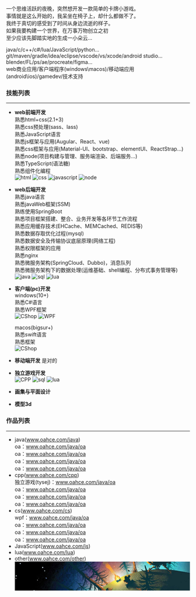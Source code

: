 一个思维活跃的夜晚，突然想开发一款简单的卡牌小游戏。  
事情就是这么开始的，我呆坐在椅子上，却什么都做不了。  
我终于真切的感受到了时间从身边流逝的样子。  
如果我要构建一个世界，在万事万物创立之初  
至少应该先脚踏实地的生成一小朵云...  

java/c/c++/c#/lua/JavaScript/python...  
git/maven/gradle/idea/eclipse/vscode/vs/xcode/android studio...  
blender/FL/ps/ae/procreate/figma...  
web商业应用/客户端程序(windows\macos)/移动端应用(android\ios)/gamedev/技术支持  


### 技能列表
---
- **web前端开发**  
  熟悉html+css(2.1+3)  
  熟悉css预处理(sass、lass)  
  熟悉JavaScript语言  
  熟悉js框架与应用(Augular、React、vue)  
  熟悉css框架与应用(Material-UI、bootstrap、elementUI、ReactStrap...)  
  熟悉node(项目构建与管理、服务端渲染、后端服务...)  
  熟悉TypeScript(语法糖)  
  熟悉组件化编程  
  ![html](https://img.shields.io/reddit/subreddit-subscribers/html?color=FF0000&label=html&style=flat-square)
  ![css](https://img.shields.io/reddit/subreddit-subscribers/css?color=871F78&label=css&style=flat-square)
  ![javascript](https://img.shields.io/reddit/subreddit-subscribers/JavaScript?color=8E236B&label=JavaScript&style=flat-square)
  ![node](https://img.shields.io/reddit/subreddit-subscribers/node?color=D9D9F3&label=node&style=flat-square)  
  
- **web后端开发**  
  熟悉java语言  
  熟悉javaWeb框架(SSM)  
  熟练使用SpringBoot  
  熟悉项目框架搭建、整合、业务开发等各环节工作流程  
  熟悉应用缓存技术(EHCache、MEMCached、REDIS等)  
  熟悉数据存取优化过程(mysql)  
  熟悉数据安全及传输协议底层原理(网络工程)  
  熟悉权限框架的应用  
  熟悉nginx  
  熟悉微服务架构(SpringCloud、Dubbo)，消息队列  
  熟悉微服务架构下的数据处理(运维基础、shell编程、分布式事务管理等)  
  ![java](https://img.shields.io/reddit/subreddit-subscribers/java?color=6B238E&label=java&style=flat-square)
  ![sql](https://img.shields.io/reddit/subreddit-subscribers/mysql?color=32CD99&label=mysql&style=flat-square)
  ![lua](https://img.shields.io/reddit/subreddit-subscribers/lua?color=5959AB&label=lua&style=flat-square)  
  
- **客户端(pc)开发**  
  windows(10+)  
  熟悉C#语言  
  熟悉WPF框架  
  ![CShop](https://img.shields.io/badge/-Cshop-2F4F4F?style=flat-square)
  ![WPF](https://img.shields.io/reddit/subreddit-subscribers/WPF?color=3232CD&label=WPF&style=flat-square)    
  
  macos(bigsur+)  
  熟悉swift语言  
  熟悉框架  
  ![CShop](https://img.shields.io/badge/-Cshop-FF00FF?style=flat-square)  
  
- **移动端开发**
  是对的  
  
- **独立游戏开发**  
  ![CPP](https://img.shields.io/reddit/subreddit-subscribers/cpp?color=97694F&label=cpp&style=flat-square)
  ![sql](https://img.shields.io/reddit/subreddit-subscribers/mysql?color=6B8E23&label=mysql&style=flat-square)
  ![lua](https://img.shields.io/reddit/subreddit-subscribers/JavaScript?color=BC1717&label=JavaScript&style=flat-square)  
  
- **画集与平面设计**

- **模型3d**  

### 作品列表
---
- java(www.oahce.com/java)  
  oa：www.oahce.com/java/oa  
  oa：www.oahce.com/java/oa  
  oa：www.oahce.com/java/oa  
  oa：www.oahce.com/java/oa  
- cpp(www.oahce.com/cpp)  
  独立游戏(tysej)：www.oahce.com/java/oa  
  oa：www.oahce.com/java/oa  
  oa：www.oahce.com/java/oa  
  oa：www.oahce.com/java/oa  
- cs(www.oahce.com/cs)  
  wpf：www.oahce.com/java/oa  
  oa：www.oahce.com/java/oa  
  oa：www.oahce.com/java/oa  
  oa：www.oahce.com/java/oa  
- JavaScript(www.oahce.com/js)  
- lua(www.oahce.com/lua)  
- other(www.oahce.com/other)  
![hew](https://raw.githubusercontent.com/oahce/Images4blog/main/oahce-imgs/1.png)  
